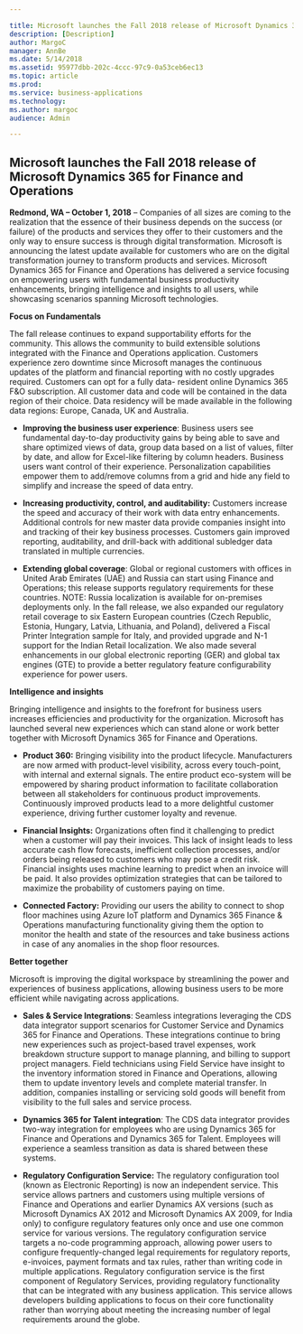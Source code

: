 ```yaml
---

title: Microsoft launches the Fall 2018 release of Microsoft Dynamics 365 for Finance and Operations
description: [Description]
author: MargoC
manager: AnnBe
ms.date: 5/14/2018
ms.assetid: 95977dbb-202c-4ccc-97c9-0a53ceb6ec13
ms.topic: article
ms.prod: 
ms.service: business-applications
ms.technology: 
ms.author: margoc
audience: Admin

---
```

Microsoft launches the Fall 2018 release of Microsoft Dynamics 365 for Finance and Operations
---------------------------------------------------------------------------------------------

**Redmond, WA – October 1, 2018** – Companies of all sizes are coming to the
realization that the essence of their business depends on the success (or
failure) of the products and services they offer to their customers and the only
way to ensure success is through digital transformation. Microsoft is announcing
the latest update available for customers who are on the digital transformation
journey to transform products and services. Microsoft Dynamics 365 for Finance
and Operations has delivered a service focusing on empowering users with
fundamental business productivity enhancements, bringing intelligence and
insights to all users, while showcasing scenarios spanning Microsoft
technologies.

**Focus on Fundamentals**

The fall release continues to expand supportability efforts for the community.
This allows the community to build extensible solutions integrated with the
Finance and Operations application. Customers experience zero downtime since
Microsoft manages the continuous updates of the platform and financial reporting
with no costly upgrades required. Customers can opt for a fully data- resident
online Dynamics 365 F&O subscription. All customer data and code will be
contained in the data region of their choice. Data residency will be made
available in the following data regions: Europe, Canada, UK and Australia.

-   **Improving the business user experience**: Business users see fundamental
    day-to-day productivity gains by being able to save and share optimized
    views of data, group data based on a list of values, filter by date, and
    allow for Excel-like filtering by column headers. Business users want
    control of their experience. Personalization capabilities empower them to
    add/remove columns from a grid and hide any field to simplify and increase
    the speed of data entry.

-   **Increasing productivity, control, and auditability:** Customers increase
    the speed and accuracy of their work with data entry enhancements.
    Additional controls for new master data provide companies insight into and
    tracking of their key business processes. Customers gain improved reporting,
    auditability, and drill-back with additional subledger data translated in
    multiple currencies.

-   **Extending global coverage**: Global or regional customers with offices in
    United Arab Emirates (UAE) and Russia can start using Finance and
    Operations; this release supports regulatory requirements for these
    countries. NOTE: Russia localization is available for on-premises
    deployments only. In the fall release, we also expanded our regulatory
    retail coverage to six Eastern European countries (Czech Republic, Estonia,
    Hungary, Latvia, Lithuania, and Poland), delivered a Fiscal Printer
    Integration sample for Italy, and provided upgrade and N-1 support for the
    Indian Retail localization. We also made several enhancements in our global
    electronic reporting (GER) and global tax engines (GTE) to provide a better
    regulatory feature configurability experience for power users.

**Intelligence and insights**

Bringing intelligence and insights to the forefront for business users increases
efficiencies and productivity for the organization. Microsoft has launched
several new experiences which can stand alone or work better together with
Microsoft Dynamics 365 for Finance and Operations.

-   **Product 360:** Bringing visibility into the product lifecycle.
    Manufacturers are now armed with product-level visibility, across every
    touch-point, with internal and external signals. The entire product
    eco-system will be empowered by sharing product information to facilitate
    collaboration between all stakeholders for continuous product improvements.
    Continuously improved products lead to a more delightful customer
    experience, driving further customer loyalty and revenue.

-   **Financial Insights:** Organizations often find it challenging to predict
    when a customer will pay their invoices. This lack of insight leads to less
    accurate cash flow forecasts, inefficient collection processes, and/or
    orders being released to customers who may pose a credit risk. Financial
    insights uses machine learning to predict when an invoice will be paid. It
    also provides optimization strategies that can be tailored to maximize the
    probability of customers paying on time.

-   **Connected Factory:** Providing our users the ability to connect to shop
    floor machines using Azure IoT platform and Dynamics 365 Finance &
    Operations manufacturing functionality giving them the option to monitor the
    health and state of the resources and take business actions in case of any
    anomalies in the shop floor resources.

**Better together**

Microsoft is improving the digital workspace by streamlining the power and
experiences of business applications, allowing business users to be more
efficient while navigating across applications.

-   **Sales & Service Integrations**: Seamless integrations leveraging the CDS
    data integrator support scenarios for Customer Service and Dynamics 365 for
    Finance and Operations. These integrations continue to bring new experiences
    such as project-based travel expenses, work breakdown structure support to
    manage planning, and billing to support project managers. Field technicians
    using Field Service have insight to the inventory information stored in
    Finance and Operations, allowing them to update inventory levels and
    complete material transfer. In addition, companies installing or servicing
    sold goods will benefit from visibility to the full sales and service
    process.

-   **Dynamics 365 for Talent integration**: The CDS data integrator provides
    two-way integration for employees who are using Dynamics 365 for Finance and
    Operations and Dynamics 365 for Talent. Employees will experience a seamless
    transition as data is shared between these systems.

-   **Regulatory Configuration Service:** The regulatory configuration tool
    (known as Electronic Reporting) is now an independent service. This service
    allows partners and customers using multiple versions of Finance and
    Operations and earlier Dynamics AX versions (such as Microsoft Dynamics AX
    2012 and Microsoft Dynamics AX 2009, for India only) to configure regulatory
    features only once and use one common service for various versions. The
    regulatory configuration service targets a no-code programming approach,
    allowing power users to configure frequently-changed legal requirements for
    regulatory reports, e-invoices, payment formats and tax rules, rather than
    writing code in multiple applications. Regulatory configuration service is
    the first component of Regulatory Services, providing regulatory
    functionality that can be integrated with any business application. This
    service allows developers building applications to focus on their core
    functionality rather than worrying about meeting the increasing number of
    legal requirements around the globe.
